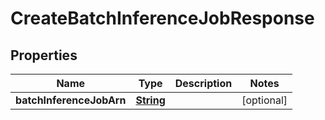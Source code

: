 

# CreateBatchInferenceJobResponse


## Properties

| Name | Type | Description | Notes |
|------------ | ------------- | ------------- | -------------|
|**batchInferenceJobArn** | [**String**](String.md) |  |  [optional] |



